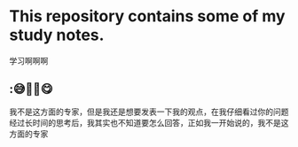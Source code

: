 #  This repository contains some of my study notes. 

学习啊啊啊

## :😅🫵👏😋

我不是这方面的专家，但是我还是想要发表一下我的观点，在我仔细看过你的问题经过长时间的思考后，我其实也不知道要怎么回答，正如我一开始说的，我不是这方面的专家

